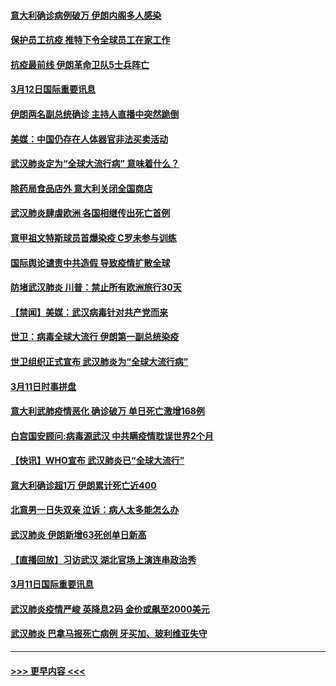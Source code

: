 #### [意大利确诊病例破万 伊朗内阁多人感染](../pages/prog202/a102798155.md?t=03130202) 
#### [保护员工抗疫 推特下令全球员工在家工作](../pages/prog202/a102798053.md?t=03130202) 
#### [抗疫最前线 伊朗革命卫队5士兵阵亡](../pages/prog202/a102798033.md?t=03130202) 
#### [3月12日国际重要讯息](../pages/prog202/a102797939.md?t=03130202) 
#### [伊朗两名副总统确诊 主持人直播中突然跪倒](../pages/prog202/a102797898.md?t=03130202) 
#### [美媒：中国仍存在人体器官非法买卖活动](../pages/prog202/a102797745.md?t=03130202) 
#### [武汉肺炎定为“全球大流行病” 意味着什么？](../pages/prog202/a102797736.md?t=03130202) 
#### [除药局食品店外 意大利关闭全国商店](../pages/prog202/a102797725.md?t=03130202) 
#### [武汉肺炎肆虐欧洲 各国相继传出死亡首例](../pages/prog202/a102797718.md?t=03130202) 
#### [意甲祖文特斯球员首爆染疫 C罗未参与训练](../pages/prog202/a102797708.md?t=03130202) 
#### [国际舆论谴责中共造假 导致疫情扩散全球](../pages/prog202/a102797692.md?t=03130202) 
#### [防堵武汉肺炎 川普：禁止所有欧洲旅行30天](../pages/prog202/a102797681.md?t=03130202) 
#### [【禁闻】美媒：武汉病毒针对共产党而来](../pages/prog202/a102797618.md?t=03130202) 
#### [世卫：病毒全球大流行 伊朗第一副总统染疫](../pages/prog202/a102797579.md?t=03130202) 
#### [世卫组织正式宣布 武汉肺炎为“全球大流行病”](../pages/prog202/a102797475.md?t=03130202) 
#### [3月11日时事拼盘](../pages/prog202/a102797476.md?t=03130202) 
#### [意大利武肺疫情恶化 确诊破万 单日死亡激增168例](../pages/prog202/a102797393.md?t=03130202) 
#### [白宫国安顾问:病毒源武汉 中共瞒疫情耽误世界2个月](../pages/prog202/a102797433.md?t=03130202) 
#### [【快讯】WHO宣布 武汉肺炎已“全球大流行”](../pages/prog202/a102797429.md?t=03130202) 
#### [意大利确诊超1万 伊朗累计死亡近400](../pages/prog202/a102797341.md?t=03130202) 
#### [北意男一日失双亲 泣诉：病人太多能怎么办](../pages/prog202/a102797295.md?t=03130202) 
#### [武汉肺炎 伊朗新增63死创单日新高](../pages/prog202/a102797268.md?t=03130202) 
#### [【直播回放】习访武汉 湖北官场上演连串政治秀](../pages/prog202/a102797105.md?t=03130202) 
#### [3月11日国际重要讯息](../pages/prog202/a102797161.md?t=03130202) 
#### [武汉肺炎疫情严峻 英降息2码 金价或飙至2000美元](../pages/prog202/a102797092.md?t=03130202) 
#### [武汉肺炎 巴拿马报死亡病例 牙买加、玻利维亚失守](../pages/prog202/a102797062.md?t=03130202) 

----
#### [ >>> 更早内容 <<< ](../indexes/prog202-earlier.md)
